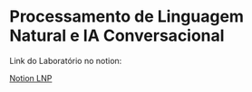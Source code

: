 # Processamento de Linguagem Natural e IA Conversacional


Link do Laboratório no notion:

[Notion LNP](https://cadernos-do-yuri.notion.site/Laborat-rio-6ab52ef875e149e28b4175c44a7b8a05?pvs=4)
